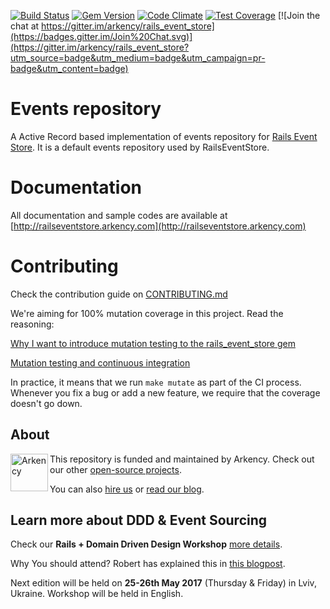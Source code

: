 [![Build Status](https://travis-ci.org/arkency/rails_event_store_active_record.svg?branch=master)](https://travis-ci.org/arkency/rails_event_store_active_record)
[![Gem Version](https://badge.fury.io/rb/rails_event_store_active_record.svg)](http://badge.fury.io/rb/rails_event_store_active_record)
[![Code Climate](https://codeclimate.com/github/arkency/rails_event_store_active_record/badges/gpa.svg)](https://codeclimate.com/github/arkency/rails_event_store_active_record)
[![Test Coverage](https://codeclimate.com/github/arkency/rails_event_store_active_record/badges/coverage.svg)](https://codeclimate.com/github/arkency/rails_event_store_active_record)
[![Join the chat at https://gitter.im/arkency/rails_event_store](https://badges.gitter.im/Join%20Chat.svg)](https://gitter.im/arkency/rails_event_store?utm_source=badge&utm_medium=badge&utm_campaign=pr-badge&utm_content=badge)

# Events repository

A Active Record based implementation of events repository for [Rails Event Store](http://github.com/arkency/rails_event_store).
It is a default events repository used by RailsEventStore.

# Documentation

All documentation and sample codes are available at [http://railseventstore.arkency.com](http://railseventstore.arkency.com)

# Contributing

Check the contribution guide on [CONTRIBUTING.md](https://github.com/arkency/rails_event_store_active_record/blob/master/CONTRIBUTING.md)

We're aiming for 100% mutation coverage in this project.
Read the reasoning:

[Why I want to introduce mutation testing to the rails_event_store gem](http://blog.arkency.com/2015/04/why-i-want-to-introduce-mutation-testing-to-the-rails-event-store-gem/)

[Mutation testing and continuous integration](http://blog.arkency.com/2015/05/mutation-testing-and-continuous-integration/)

In practice, it means that we run `make mutate` as part of the CI process.
Whenever you fix a bug or add a new feature, we require that the coverage doesn't go down.

## About

<img src="http://arkency.com/images/arkency.png" alt="Arkency" width="60px" align="left" />

This repository is funded and maintained by Arkency. Check out our other [open-source projects](https://github.com/arkency).

You can also [hire us](http://arkency.com) or [read our blog](http://blog.arkency.com).


## Learn more about DDD & Event Sourcing

Check our **Rails + Domain Driven Design Workshop** [more details](http://blog.arkency.com/ddd-training/).

Why You should attend? Robert has explained this in [this blogpost](http://blog.arkency.com/2016/12/why-would-you-even-want-to-listen-about-ddd/).

Next edition will be held on **25-26th May 2017** (Thursday & Friday) in Lviv, Ukraine.
Workshop will be held in English.

